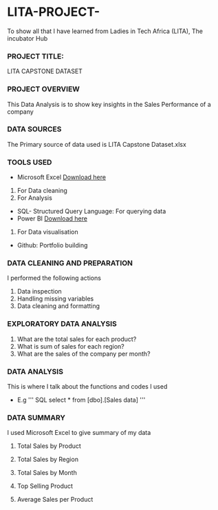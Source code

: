 # LITA-PROJECT-
To show all that I have learned from Ladies in Tech Africa (LITA), The incubator Hub 

### PROJECT TITLE:
LITA CAPSTONE DATASET

### PROJECT OVERVIEW
This Data Analysis is to show key insights in the Sales Performance of a company

### DATA SOURCES
The Primary source of data used is LITA Capstone Dataset.xlsx

### TOOLS USED
- Microsoft Excel [Download here](www.micosoft.com)
1. For Data cleaning
2. For Analysis
- SQL- Structured Query Language: For querying data
- Power BI [Download here](www.microsoft.com)
1. For Data visualisation
- Github: Portfolio building

### DATA CLEANING AND PREPARATION
I performed the following actions
1. Data inspection
2. Handling missing variables
3. Data cleaning and formatting

### EXPLORATORY DATA ANALYSIS
1. What are the total sales for each product?
2. What is sum of sales for each region?
3. What are the sales of the company per month?

### DATA ANALYSIS
 This is where I talk about the functions and codes I used
 - E.g
''' SQL
    select * from [dbo].[Sales data]
'''

### DATA SUMMARY
 I used Microsoft Excel to give summary of my data
 1. Total Sales by Product


2. Total Sales by Region
   

3. Total Sales by Month
   
   
5. Top Selling Product
6. Average Sales per Product
